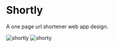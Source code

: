 # Shortly
A one page url shortener web app design.






![shortly](https://user-images.githubusercontent.com/99470227/188152278-939e1eea-b337-4750-9ec6-c1e60ae4df55.jpg)
![shorty](https://user-images.githubusercontent.com/99470227/188152532-dc54dd6f-6ae8-41ee-a6ac-b15c44656f39.jpg)
